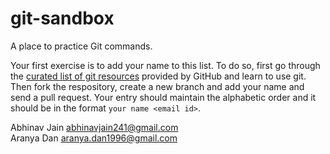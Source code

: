 # git-sandbox
A place to practice Git commands.

Your first exercise is to add your name to this list. To do so, first go through
the [curated list of git
resources](https://help.github.com/articles/good-resources-for-learning-git-and-github/)
provided by GitHub and learn to use git. Then fork the respository, create
a new branch and add your name and send a pull request. Your entry should
maintain the alphabetic order and it should be in the format `your name <email
id>`.

Abhinav Jain <abhinavjain241@gmail.com><br/>
Aranya Dan <aranya.dan1996@gmail.com>
